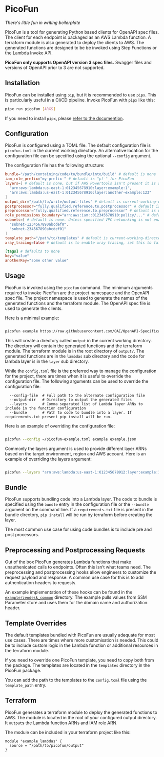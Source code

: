 # PicoFun

*There's little fun in writing boilerplate*

PicoFun is a tool for generating Python based clients for OpenAPI spec files. The client for each endpoint is packaged as an AWS Lambda function. A terraform module is also generated to deploy the clients to AWS. The generated functions are designed to be be invoked using Step Functions or the Lambda Invoke API.

**PicoFun only supports OpenAPI version 3 spec files.** Swagger files and versions of OpenAPI prior to 3 are not supported.

## Installation

PicoFun can be installed using `pip`, but it is recommended to use `pipx`. This is particularly useful in a CI/CD pipeline. Invoke PicoFun with `pipx` like this:

```bash
pipx run picofun [ARGS]
```

If you need to install `pipx`, please [refer to the documention](https://pypa.github.io/pipx/).

## Configuration

PicoFun is configured using a TOML file. The default configuration file is `picofun.toml` in the current working directory. An alternative location for the configuration file can be specified using the optional `--config` argument.

The configuration file has the following structure:

```toml
bundle="/path/containing/code/to/bundle/into/build" # default is none
iam_role_prefix="my-prefix-" # default is "pf-" for PicoFun
layers=[ # default is none, but if AWS Powertools isn't present it is added
  "arn:aws:lambda:us-east-1:012345678910:layer:example:1",
  "arn:aws:lambda:us-east-1:012345678910:layer:another-example:123"
]
output_dir="/path/to/write/output-files" # default is current-working-directory/output
postprocessor="fully.qualified.reference.to.postprocessor" # default is none
preprocessor="fully.qualified.reference.to.preprocessor" # default is none
role_permissions_boundary="arn:aws:iam::012345678910:policy/..." # default is none
subnets=[ # default is none. Unless specified VPC networking is not enabled
  "subnet-1234567890abcdef0",
  "subnet-234567890abcdef01"
]
template_path="/path/to/templates" # default is current-working-directory/templates
xray_tracing=false # default is to enable xray tracing, set this to false to turn it off

[tags] # defaults to none
key="value"
anotherKey="some other value"
```

## Usage

PicoFun is invoked using the `picofun` command. The minimum arguments required to invoke PicoFun are the project namespace and the OpenAPI spec file. The project namespace is used to generate the names of the generated functions and the terraform module. The OpenAPI spec file is used to generate the clients.

Here is a minimal example:

```bash

picofun example https://raw.githubusercontent.com/OAI/OpenAPI-Specification/main/examples/v3.0/api-with-examples.json

```

This will create a directory called `output` in the current working directory. The directory will contain the generated functions and the terraform module. The terraform module is in the root directory of `output/`. The generated functions are in the `lambdas` sub directory and the code for lambda layer is in the `layer` sub directory.

While the `config.toml` file is the preferred way to manage the configuration for the project, there are times when it is useful to override the configuration file. The following arguments can be used to override the configuration file:

```
  --config-file  # Full path to the alternate configuration file
  --output-dir   # Directory to output the generated files
  --layers       # Comma separated list of Lambda layer ARNs to include in the function configuration
  --bundle       # Path to code to bundle into a layer. If requirements.txt present pip install will be run.  
```

Here is an example of overriding the configuration file:

```bash

picofun --config ~/picofun-example.toml example example.json

```

Commonly the layers argument is used to provide different layer ARNs based on the target environment, region and AWS account. Here is an example of overriding the layers argument:

```bash

picofun --layers "arn:aws:lambda:us-east-1:012345678912:layer:example:1,arn:aws:lambda:us-east-1:012345678912:layer:another-example:123" example example.yaml

```

## Bundle

PicoFun supports bundling code into a Lambda layer. The code to bundle is specified using the `bundle` entry in the configuration file or the `--bundle` argument on the command line. If a `requirements.txt` file is present in the bundle directory, `pip install` will be run by terraform before creating the layer.

The most common use case for using code bundles is to include pre and post processors.

## Preprocessing and Postprocessing Requests

Out of the box PicoFun generates Lambda functions that make unauthenicated calls to endpoints. Often this isn't what teams need. The preprocessing and postprocessing hooks allow engineers to customize the request payload and response. A common use case for this is to add authentication headers to requests.

An example implementation of these hooks can be found in the [`example/zendesk_common`](example/zendesk_common) directory. The example pulls values from SSM Parameter store and uses them for the domain name and authorization header.

## Template Overrides

The default templates bundled with PicoFun are usually adequate for most use cases. There are times where more customisation is needed. This could be to include custom logic in the Lambda function or additional resources in the terraform module. 

If you need to override one PicoFun template, you need to copy both from the package. The templates are located in the `templates` directory in the PicoFun package.

You can add the path to the templates to the `config.toml` file using the `template_path` entry.

## Terraform

PicoFun generates a terraform module to deploy the generated functions to AWS. The module is located in the root of your configured output directory. It `output`s the Lambda function ARNs and IAM role ARN.

The module can be included in your terraform project like this:

```hcl
module "example_lambdas" {
  source = "/path/to/picofun/output"
}
```